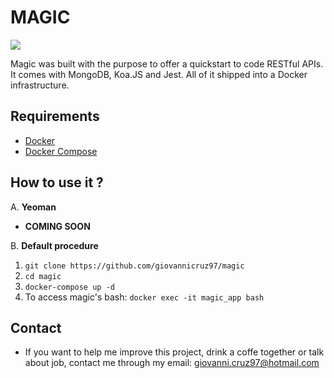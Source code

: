 # MAGIC

![](https://media.giphy.com/media/12NUbkX6p4xOO4/giphy.gif)

Magic was built with the purpose to offer a quickstart to code RESTful APIs. It comes with MongoDB, Koa.JS and Jest. All of it shipped into a Docker infrastructure.

## Requirements

- [Docker](https://docs.docker.com/install/)
- [Docker Compose](https://docs.docker.com/compose/install/)

## How to use it ?

A. **Yeoman**

- **COMING SOON**

B. **Default procedure**

1. `git clone https://github.com/giovannicruz97/magic`
2. `cd magic`
3. `docker-compose up -d`
4. To access magic's bash: `docker exec -it magic_app bash`

## Contact

- If you want to help me improve this project, drink a coffe together or talk about job, contact me through my email: giovanni.cruz97@hotmail.com
